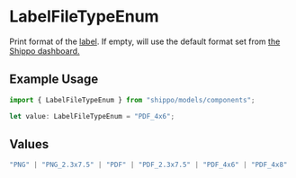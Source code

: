 # LabelFileTypeEnum

Print format of the <a href="https://docs.goshippo.com/docs/shipments/shippinglabelsizes/">label</a>. If empty, will use the default format set from 
<a href="https://apps.goshippo.com/settings/labels">the Shippo dashboard.</a>

## Example Usage

```typescript
import { LabelFileTypeEnum } from "shippo/models/components";

let value: LabelFileTypeEnum = "PDF_4x6";
```

## Values

```typescript
"PNG" | "PNG_2.3x7.5" | "PDF" | "PDF_2.3x7.5" | "PDF_4x6" | "PDF_4x8" | "PDF_A4" | "PDF_A5" | "PDF_A6" | "ZPLII"
```